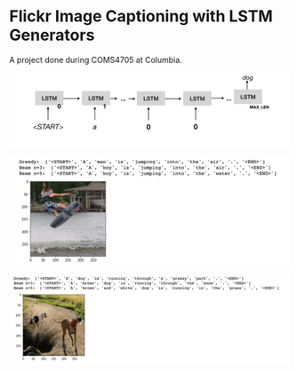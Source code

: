 # Flickr Image Captioning with LSTM Generators

A project done during COMS4705 at Columbia.

![lstm](/fig/lstm.png)

![ex2](/fig/ex2.png)

![ex1](/fig/ex1.png)


